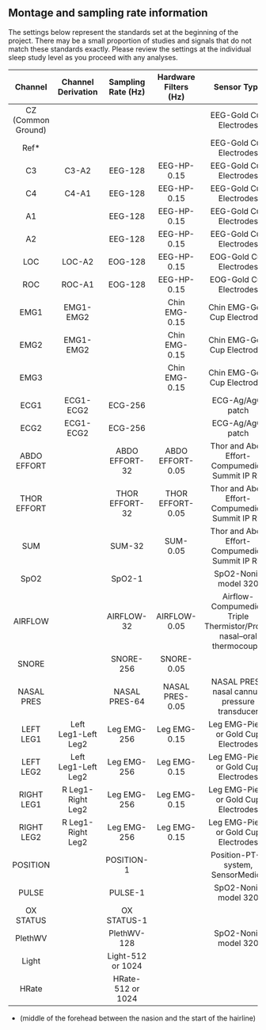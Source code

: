 ## Montage and sampling rate information

The settings below represent the standards set at the beginning of the project. There may be a small proportion of studies and signals that do not match these standards exactly. Please review the settings at the individual sleep study level as you proceed with any analyses.

|  Channel            |   Channel Derivation  |  Sampling Rate (Hz)  |  Hardware Filters (Hz)  |              Sensor Type                 |
|:-------------------:|:---------------------:|:--------------------:|:-----------------------:|:----------------------------------------:|
| CZ (Common Ground)  |                       |                      |                         | EEG-Gold Cup Electrodes             |
| Ref*                |                       |                      |                         | EEG-Gold Cup Electrodes             |
| C3                  | C3-A2                 | EEG-128              | EEG-HP-0.15             | EEG-Gold Cup Electrodes                       |
| C4                  | C4-A1                 | EEG-128              | EEG-HP-0.15             | EEG-Gold Cup Electrodes                            |
| A1                  |                       | EEG-128              | EEG-HP-0.15             | EEG-Gold Cup Electrodes                       |
| A2                  |                       | EEG-128              | EEG-HP-0.15             | EEG-Gold Cup Electrodes                       |
| LOC                 | LOC-A2                | EOG-128              | EEG-HP-0.15             | EOG-Gold Cup Electrodes                       |
| ROC                 | ROC-A1                | EOG-128              | EEG-HP-0.15             | EOG-Gold Cup Electrodes                       |
| EMG1                | EMG1-EMG2             |                      | Chin EMG-0.15           | Chin EMG-Gold Cup Electrodes    |
| EMG2                | EMG1-EMG2             |                      | Chin EMG-0.15           | Chin EMG-Gold Cup Electrodes    |
| EMG3                |                       |                      | Chin EMG-0.15           | Chin EMG-Gold Cup Electrodes                   |
| ECG1                | ECG1-ECG2             | ECG-256              |                         | ECG-Ag/AgCl patch            |
| ECG2                | ECG1-ECG2             | ECG-256              |                         | ECG-Ag/AgCl patch             |
| ABDO EFFORT         |                       | ABDO EFFORT-32       | ABDO EFFORT-0.05        | Thor and Abdo Effort- Compumedics Summit IP RIP              |
| THOR EFFORT         |                       | THOR EFFORT-32       |  THOR EFFORT-0.05       | Thor and Abdo Effort- Compumedics Summit IP RIP                       |
| SUM                 |                       | SUM-32               | SUM-0.05                | Thor and Abdo Effort- Compumedics Summit IP RIP                       |
| SpO2                |                       | SpO2-1               |                         | SpO2-Nonin model 320                        |
| AIRFLOW             |                       | AIRFLOW-32           | AIRFLOW-0.05            | Airflow-Compumedics Triple Thermistor/Protec nasal–oral thermocouple                       |
| SNORE               |                       | SNORE-256            | SNORE-0.05              |    |
| NASAL PRES          |                       | NASAL PRES-64        | NASAL PRES-0.05         | NASAL PRES- nasal cannula pressure transducer    |
| LEFT LEG1           | Left Leg1-Left Leg2   | Leg EMG-256          | Leg EMG-0.15            | Leg EMG-Piezo or Gold Cup Electrodes                   |
| LEFT LEG2           | Left Leg1-Left Leg2   | Leg EMG-256          | Leg EMG-0.15            | Leg EMG-Piezo or Gold Cup Electrodes            |
| RIGHT LEG1          | R Leg1-Right Leg2     | Leg EMG-256          | Leg EMG-0.15            | Leg EMG-Piezo or Gold Cup Electrodes             |
| RIGHT LEG2          | R Leg1-Right Leg2     | Leg EMG-256          | Leg EMG-0.15            | Leg EMG-Piezo or Gold Cup Electrodes              |
| POSITION            |                       | POSITION-1           |                         | Position-PT-2 system, SensorMedics    |
| PULSE               |                       | PULSE-1              |                         | SpO2-Nonin model 320     |
| OX STATUS           |                       | OX STATUS-1          |                         |                    |
| PlethWV             |                       | PlethWV-128          |                         | SpO2-Nonin model 320             |
| Light               |                       | Light-512 or 1024    |                         |              |
| HRate               |                       | HRate-512 or 1024    |                         |               |

* (middle of the forehead between the nasion and the start of the hairline)

